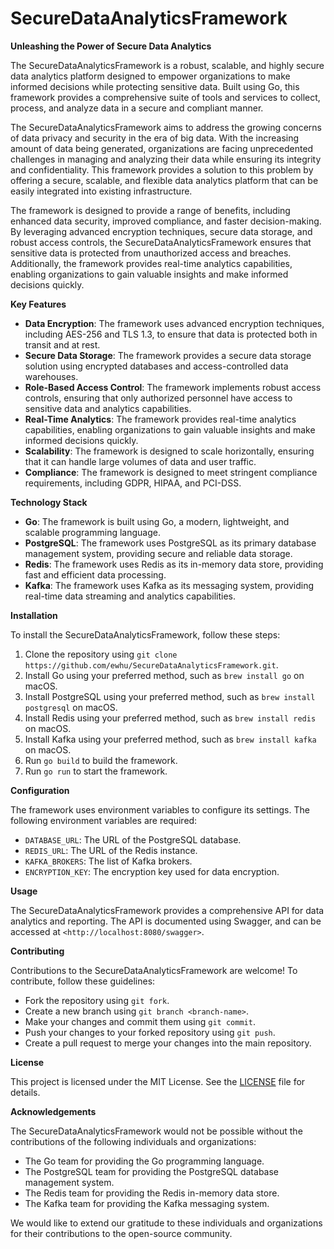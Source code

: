 **SecureDataAnalyticsFramework**
=============================

**Unleashing the Power of Secure Data Analytics**

The SecureDataAnalyticsFramework is a robust, scalable, and highly secure data analytics platform designed to empower organizations to make informed decisions while protecting sensitive data. Built using Go, this framework provides a comprehensive suite of tools and services to collect, process, and analyze data in a secure and compliant manner.

The SecureDataAnalyticsFramework aims to address the growing concerns of data privacy and security in the era of big data. With the increasing amount of data being generated, organizations are facing unprecedented challenges in managing and analyzing their data while ensuring its integrity and confidentiality. This framework provides a solution to this problem by offering a secure, scalable, and flexible data analytics platform that can be easily integrated into existing infrastructure.

The framework is designed to provide a range of benefits, including enhanced data security, improved compliance, and faster decision-making. By leveraging advanced encryption techniques, secure data storage, and robust access controls, the SecureDataAnalyticsFramework ensures that sensitive data is protected from unauthorized access and breaches. Additionally, the framework provides real-time analytics capabilities, enabling organizations to gain valuable insights and make informed decisions quickly.

**Key Features**

* **Data Encryption**: The framework uses advanced encryption techniques, including AES-256 and TLS 1.3, to ensure that data is protected both in transit and at rest.
* **Secure Data Storage**: The framework provides a secure data storage solution using encrypted databases and access-controlled data warehouses.
* **Role-Based Access Control**: The framework implements robust access controls, ensuring that only authorized personnel have access to sensitive data and analytics capabilities.
* **Real-Time Analytics**: The framework provides real-time analytics capabilities, enabling organizations to gain valuable insights and make informed decisions quickly.
* **Scalability**: The framework is designed to scale horizontally, ensuring that it can handle large volumes of data and user traffic.
* **Compliance**: The framework is designed to meet stringent compliance requirements, including GDPR, HIPAA, and PCI-DSS.

**Technology Stack**

* **Go**: The framework is built using Go, a modern, lightweight, and scalable programming language.
* **PostgreSQL**: The framework uses PostgreSQL as its primary database management system, providing secure and reliable data storage.
* **Redis**: The framework uses Redis as its in-memory data store, providing fast and efficient data processing.
* **Kafka**: The framework uses Kafka as its messaging system, providing real-time data streaming and analytics capabilities.

**Installation**

To install the SecureDataAnalyticsFramework, follow these steps:

1. Clone the repository using `git clone https://github.com/ewhu/SecureDataAnalyticsFramework.git`.
2. Install Go using your preferred method, such as `brew install go` on macOS.
3. Install PostgreSQL using your preferred method, such as `brew install postgresql` on macOS.
4. Install Redis using your preferred method, such as `brew install redis` on macOS.
5. Install Kafka using your preferred method, such as `brew install kafka` on macOS.
6. Run `go build` to build the framework.
7. Run `go run` to start the framework.

**Configuration**

The framework uses environment variables to configure its settings. The following environment variables are required:

* `DATABASE_URL`: The URL of the PostgreSQL database.
* `REDIS_URL`: The URL of the Redis instance.
* `KAFKA_BROKERS`: The list of Kafka brokers.
* `ENCRYPTION_KEY`: The encryption key used for data encryption.

**Usage**

The SecureDataAnalyticsFramework provides a comprehensive API for data analytics and reporting. The API is documented using Swagger, and can be accessed at `<http://localhost:8080/swagger>`.

**Contributing**

Contributions to the SecureDataAnalyticsFramework are welcome! To contribute, follow these guidelines:

* Fork the repository using `git fork`.
* Create a new branch using `git branch <branch-name>`.
* Make your changes and commit them using `git commit`.
* Push your changes to your forked repository using `git push`.
* Create a pull request to merge your changes into the main repository.

**License**

This project is licensed under the MIT License. See the [LICENSE](https://github.com/ewhu/SecureDataAnalyticsFramework/blob/main/LICENSE) file for details.

**Acknowledgements**

The SecureDataAnalyticsFramework would not be possible without the contributions of the following individuals and organizations:

* The Go team for providing the Go programming language.
* The PostgreSQL team for providing the PostgreSQL database management system.
* The Redis team for providing the Redis in-memory data store.
* The Kafka team for providing the Kafka messaging system.

We would like to extend our gratitude to these individuals and organizations for their contributions to the open-source community.